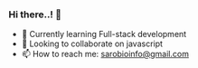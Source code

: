 ### Hi there..! 👋

- 🌱 Currently learning Full-stack development 
- 👯 Looking to collaborate on javascript 
- 📫 How to reach me: sarobioinfo@gmail.com


